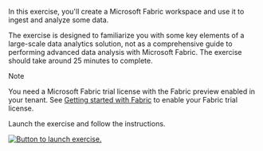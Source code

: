 In this exercise, you'll create a Microsoft Fabric workspace and use it to ingest and analyze some data.

The exercise is designed to familiarize you with some key elements of a large-scale data analytics solution, not as a comprehensive guide to performing advanced data analysis with Microsoft Fabric. The exercise should take around 25 minutes to complete.

> [!NOTE]
> You need a Microsoft Fabric trial license with the Fabric preview enabled in your tenant. See [Getting started with Fabric](/fabric/get-started/fabric-trial) to enable your Fabric trial license.

Launch the exercise and follow the instructions.

[![Button to launch exercise.](../media/launch-exercise.png)](https://aka.ms/dp900-fabric-lab?azure-portal=true)

